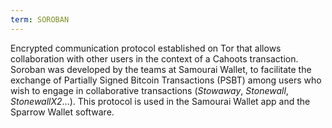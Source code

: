 ```yaml
---
term: SOROBAN
---
```


Encrypted communication protocol established on Tor that allows collaboration with other users in the context of a Cahoots transaction. Soroban was developed by the teams at Samourai Wallet, to facilitate the exchange of Partially Signed Bitcoin Transactions (PSBT) among users who wish to engage in collaborative transactions (*Stowaway*, *Stonewall*, *StonewallX2*...). This protocol is used in the Samourai Wallet app and the Sparrow Wallet software.